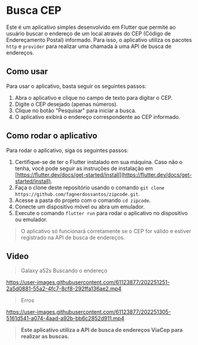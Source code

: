 # Busca CEP

Este é um aplicativo simples desenvolvido em Flutter que permite ao usuário buscar o endereço de um local através do CEP (Código de Endereçamento Postal) informado. Para isso, o aplicativo utiliza os pacotes `http` e `provider` para realizar uma chamada à uma API de busca de endereços.

## Como usar

Para usar o aplicativo, basta seguir os seguintes passos:

1.  Abra o aplicativo e clique no campo de texto para digitar o CEP.
2.  Digite o CEP desejado (apenas números).
3.  Clique no botão "Pesquisar" para iniciar a busca.
4.  O aplicativo exibirá o endereço correspondente ao CEP informado.

## Como rodar o aplicativo

Para rodar o aplicativo, siga os seguintes passos:

1.  Certifique-se de ter o Flutter instalado em sua máquina. Caso não o tenha, você pode seguir as instruções de instalação em [https://flutter.dev/docs/get-started/install](https://flutter.dev/docs/get-started/install).
2.  Faça o clone deste repositório usando o comando `git clone https://github.com/fagnerdossantos/zipcode.git`.
3.  Acesse a pasta do projeto com o comando `cd zipcode`.
4.  Conecte um dispositivo móvel ou abra um emulador.
5.  Execute o comando `flutter run` para rodar o aplicativo no dispositivo ou emulador.

>  O aplicativo só funcionará corretamente se o CEP for válido e estiver registrado na API de busca de endereços.

## Video
> Galaxy a52s
> Buscando o endereço

https://user-images.githubusercontent.com/61123877/202251251-2a5d0881-55a2-4fc7-8cf8-292ffa136ae2.mp4

> Erros
> 
https://user-images.githubusercontent.com/61123877/202251305-5161d541-a074-4aad-a92b-bb6c2852d911.mp4


> __Este aplicativo utiliza a API de busca de endereços ViaCep para realizar as buscas.__

